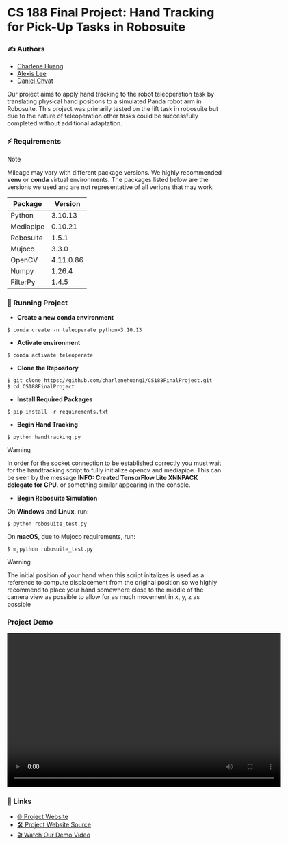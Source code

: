 # CS 188 Final Project: Hand Tracking for Pick-Up Tasks in Robosuite

### ✍️ Authors

- [Charlene Huang](https://github.com/charlenehuang1)
- [Alexis Lee](https://github.com/alexissleee)
- [Daniel Chvat](https://github.com/DanielChvat)

Our project aims to apply hand tracking to the robot teleoperation task by translating physical hand positions to a simulated Panda robot arm in Robosuite. This project was primarily tested on the lift task in robosuite but due to the nature of teleoperation other tasks could be successfully completed without additional adaptation. 

### ⚡️ Requirements
> [!NOTE]  
>Mileage may vary with different package versions. We highly recommended **venv** or **conda** virtual environments. The packages listed below are the versions we used and are not representative of all verions that may work. 

| Package    | Version   |
|------------|-----------|
| Python     | 3.10.13   |
| Mediapipe  | 0.10.21   |
| Robosuite  | 1.5.1     |
| Mujoco     | 3.3.0     |
| OpenCV     | 4.11.0.86 |
| Numpy      | 1.26.4    |
| FilterPy   | 1.4.5     |

### 🚀 Running Project
- **Create a new conda environment**
```shell
$ conda create -n teleoperate python=3.10.13
```
- **Activate environment**
```shell
$ conda activate teleoperate
```

- **Clone the Repository**
```shell
$ git clone https://github.com/charlenehuang1/CS188FinalProject.git
$ cd CS188FinalProject
```

- **Install Required Packages**
```shell
$ pip install -r requirements.txt
```

- **Begin Hand Tracking**
```shell
$ python handtracking.py
```

> [!WARNING]   
> In order for the socket connection to be established correctly you must wait for the handtracking script to fully initialize opencv and mediapipe. This can be seen by the message **INFO: Created TensorFlow Lite XNNPACK delegate for CPU.** or something similar appearing in the console.

- **Begin Robosuite Simulation**

On **Windows** and **Linux**, run:
```shell
$ python robosuite_test.py
```
On **macOS**, due to Mujoco requirements, run:
```shell
$ mjpython robosuite_test.py
```



> [!WARNING]   
> The initial position of your hand when this script initalizes is used as a reference to compute displacement from the original position so we highly recommend to place your hand somewhere close to the middle of the camera view as possible to allow for as much movement in x, y, z as possible

### Project Demo
<video width="640" height="360" controls>
  <source src="https://github.com/charlenehuang1/CS188FinalProject/raw/main/CS%20188%20Demo%20Video.mp4" type="video/mp4">
  Your browser does not support the video tag.
</video>

### 🔗 Links
- [🌐 Project Website](https://charlenehuang1.github.io/CS188FinalProjectWebsite/)
- [🛠️ Project Website Source](https://github.com/charlenehuang1/CS188FinalProjectWebsite)
- [🎬 Watch Our Demo Video](https://drive.google.com/file/d/1G6AGPgdSopS0yZ15LrFnfSstq9DNXww8/view?usp=sharing)
